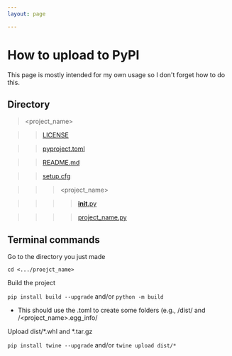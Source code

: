 ```yaml
---
layout: page

---
```


# How to upload to PyPI

This page is mostly intended for my own usage so I don't forget how to do this. 

## Directory

> <project_name>

> > [LICENSE]()

> > [pyproject.toml]()

> > [README.md]()

> > [setup.cfg]()

> > > <project_name>

> > > > [__init__.py]()

> > > > [project_name.py]()

## Terminal commands 

Go to the directory you just made

`cd <.../proejct_name>`

Build the project 

`pip install build --upgrade` and/or `python -m build`

* This should use the .toml to create some folders (e.g., /dist/ and /<project_name>.egg_info/

Upload dist/*.whl and *.tar.gz

`pip install twine --upgrade` and/or `twine upload dist/*`

